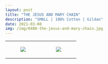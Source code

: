```yaml
---
layout: post
title: "THE JESUS AND MARY CHAIN"
description: "SMALL | 100% Cotton | Gildan"
date: 2021-03-08
img: /img/0488-the-jesus-and-mary-chain.jpg
---
```




<table style="width:100%;"><tr><td style="vertical-align:top;">
      <figure class="tmblr-full" data-orig-height="2048" data-orig-width="1365" data-orig-src="https://concertshirts.netlify.app/shirts/0488/0488-01.jpg"><img src="https://64.media.tumblr.com/18cc59e67101581a928a537f5efb1091/a94a9b49ebce0f58-b1/s540x810/d90a9070d3424717b2362f89ffc2d11fd9a7b606.jpg" data-orig-height="2048" data-orig-width="1365" data-orig-src="https://concertshirts.netlify.app/shirts/0488/0488-01.jpg"/></figure></td>
    <td style="vertical-align:top;">
      <figure class="tmblr-full" data-orig-height="2048" data-orig-width="1365" data-orig-src="https://concertshirts.netlify.app/shirts/0488/0488-02.jpg"><img src="https://64.media.tumblr.com/c7107aa4b10ece2d0eba7bc6fff20377/a94a9b49ebce0f58-2c/s540x810/17acbcec6034f98dd38437023af0afc554b8e227.jpg" data-orig-height="2048" data-orig-width="1365" data-orig-src="https://concertshirts.netlify.app/shirts/0488/0488-02.jpg"/></figure></td>
  </tr></table>
